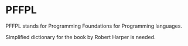 # PFFPL

PFFPL stands for Programming Foundations for Programming languages. 

Simplified dictionary for the book by Robert Harper is needed. 
